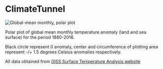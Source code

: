 # ClimateTunnel

![Global-mean monthly, polar plot](https://github.com/wvangeit/ClimateTunnel/blob/master/gifs/climate.gif)

Polar plot of global mean monthly temperature anomaly (land and sea surface) for the period 1880-2016.

Black circle represent 0 anomaly, center and circumference of plotting area represent -/+ 1.5 degrees Celsius anomalies respectively.

All data obtained from [GISS Surface Temperature Analysis website](http://data.giss.nasa.gov/gistemp/)
